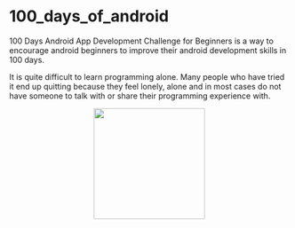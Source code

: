 # 100_days_of_android
100 Days Android App Development Challenge for Beginners is a way to encourage android beginners to improve their android development skills in 100 days.

It is quite difficult to learn programming alone. Many people who have tried it end up quitting because they feel lonely, alone and in most cases do not have someone to talk with or share their programming experience with.
<div id="header" align="center">
  <img src="https://drive.google.com/file/d/1B_yxgHDyFj-xoUvY_e_BnRmhuFvKBGrK/view?usp=share_link" width="200"/>
</div>

